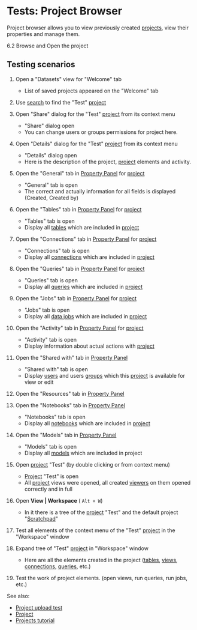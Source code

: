 <!-- TITLE: Tests: Project Browser -->
<!-- SUBTITLE: -->

# Tests: Project Browser

Project browser allows you to view previously created [projects](../entities/project.md), 
view their properties and manage them.

6.2 Browse and Open the project

## Testing scenarios

1. Open a "Datasets" view for "Welcome" tab
   * List of saved projects appeared on the "Welcome" tab

1. Use [search](../features/smart-search.md) to find the "Test" [project](../entities/project.md)

1. Open "Share" dialog for the "Test" [project](../entities/project.md) from its context menu
   * "Share" dialog open
   * You can change users or groups permissions for project here.

1. Open "Details" dialog for the "Test" [project](../entities/project.md) from its context menu
   * "Details" dialog open
   * Here is the description of the project, [project](../entities/project.md) elements and activity.  

1. Open the "General" tab in [Property Panel](../features/property-panel.md) for [project](../entities/project.md)
   * "General" tab is open
   * The correct and actually information for all fields is displayed (Created, Created by)

1. Open the "Tables" tab in [Property Panel](../features/property-panel.md) for [project](../entities/project.md)
   * "Tables" tab is open
   * Display all [tables](../entities/table.md) which are included in [project](../entities/project.md)

1. Open the "Connections" tab in [Property Panel](../features/property-panel.md) for [project](../entities/project.md)
   * "Connections" tab is open
   * Display all [connections](../entities/data-connection.md) which are included in [project](../entities/project.md)

1. Open the "Queries" tab in [Property Panel](../features/property-panel.md) for [project](../entities/project.md)
   * "Queries" tab is open
   * Display all [queries](../entities/data-query.md) which are included in [project](../entities/project.md)

1. Open the "Jobs" tab in [Property Panel](../features/property-panel.md) for [project](../entities/project.md)
   * "Jobs" tab is open
   * Display all [data jobs](../entities/data-job.md) which are included in [project](../entities/project.md)

1. Open the "Activity" tab in [Property Panel](../features/property-panel.md) for [project](../entities/project.md)
   * "Activity" tab is open
   * Display information about actual actions with [project](../entities/project.md)

1. Open the "Shared with" tab in [Property Panel](../features/property-panel.md)
   * "Shared with" tab is open
   * Display [users](../entities/user.md) and users [groups](../entities/group.md) which this [project](../entities/project.md) is available for view or edit

1. Open the "Resources" tab in [Property Panel](../features/property-panel.md)
  
1. Open the "Notebooks" tab in [Property Panel](../features/property-panel.md) 
   * "Notebooks" tab is open
   * Display all [notebooks](../plugins/jupyter-notebook.md) which are included in [project](../entities/project.md)

1. Open the "Models" tab in [Property Panel](../features/property-panel.md) 
   * "Models" tab is open
   * Display all [models](../plugins/predictive-modeling.md) which are included in project

1. Open [project](../entities/project.md) "Test" (by double clicking or from context menu)
   * [Project](../entities/project.md) "Test" is open
   * All [project](../entities/project.md) views were opened, all created [viewers](../viewers/viewers.md) on them opened correctly and in full

1. Open **View | Workspace**  ( ``` Alt + W ```)
   * In it there is a tree of the [project](../entities/project.md) "Test" and the default project "[Scratchpad](../entities/scratchpad.md)"

1. Test all elements of the context menu of the "Test" [project](../entities/project.md) in the  "Workspace" window

1. Expand tree of "Test" [project](../entities/project.md) in "Workspace" window
   * Here are all the elements created in the project ([tables](../entities/table.md), [views](../entities/view-layout.md), 
     [connections](../entities/data-connection.md), [queries](../entities/data-query.md), etc.)

1. Test the work of project elements. (open views, run queries, run jobs, etc.)

See also:
 * [Project upload test](../dialogs/upload-project-test.md)
 * [Project](../entities/project.md)
 * [Projects tutorial](../tutorials/projects.md)
